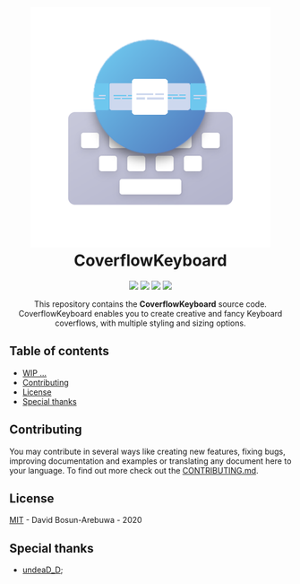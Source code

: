 <h1 align="center">
  <br>
    <img src="docs/logo.png"/>
  <br>
  CoverflowKeyboard
</h1>

<p align="center">
  <img src="https://badgen.net/github/tag/davidarebuwa/CoverflowKeyboard" />
  <img src="https://badgen.net/badge/icon/Cocoapods, SPM?label=Integration" />
  <img src="https://badgen.net/badge/icon/iOS, iPadOS?label=Platforms" />
  <img src="https://badgen.net/github/license/davidarebuwa/CoverflowKeyboard" />
  <br>
</p>

<p align="center">
  This repository contains the <strong>CoverflowKeyboard</strong> source code.
  CoverflowKeyboard enables you to create creative and fancy Keyboard coverflows, with multiple styling and sizing options.
</p>

## Table of contents

  * [WIP ...](#wip)
  * [Contributing](#contributing)
  * [License](#license)
  * [Special thanks](#special-thanks)

## Contributing

You may contribute in several ways like creating new features, fixing bugs, improving documentation and examples
or translating any document here to your language. To find out more check out the [CONTRIBUTING.md](CONTRIBUTING.md).

## License

[MIT](LICENSE) - David Bosun-Arebuwa - 2020

## Special thanks

* [undeaD_D](https://github.com/undeaDD);
